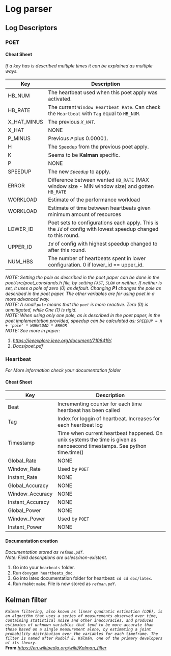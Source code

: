 # Log parser


## Log Descriptors  
  
  
### POET  
#### Cheat Sheet  
_If a key has is described multiple times it can be explained as multiple ways._  
  
| Key  | Description  |
|------|--------------|
| HB_NUM  | The heartbeat used when this poet apply was activated.  |
| HB_RATE  | The current ```Window Heartbeat Rate```. Can check the ```Heartbeat``` with ```Tag``` equal to ```HB_NUM```.  |
| X_HAT_MINUS  |The previous _`X_HAT`_.  |
| X_HAT  | NONE |
| P_MINUS  | Previous _`P`_ plus 0.00001.  |
| H  | The `Speedup` from the previous poet apply.  |
| K  | Seems to be **Kalman** specific.  |
| P  | NONE |
| SPEEDUP  | The new _`Speedup`_ to apply.  |
| ERROR  | Difference between wanted ```HB_RATE``` (MAX window size - MIN window size) and gotten ```HB_RATE``` |
| WORKLOAD  | Estimate of the performance workload  |
| WORKLOAD  | Estimate of time between heartbeats given minimum amount of resources |
| LOWER_ID  | Poet sets to configurations each apply. This is the _`Id`_ of config with lowest speedup changed to this round.  |
| UPPER_ID  | _`Id`_ of config with highest speedup changed to after this round.  |
| NUM_HBS  | The number of heartbeats spent in lower configuration. 0 if lower_id == upper_id.  |
  
  
_NOTE: Setting the pole as described in the poet paper can be done in the poet/src/poet_constands.h file, by setting `FAST`, `SLOW` or neither. If neither is set, it uses a pole of zero (0) as default. Changing **P1** changes the pole as described in the poet paper. The other variables are for using poet in a more advanced way._  
_NOTE: A small `pole` means that the `poet` is more reactive. Zero (0) is unmitigated, while One (1) is rigid._  
_NOTE: When using only one pole, as is described in the poet paper, in the poet implementation provided, speedup can be calculated as: ```SPEEDUP = H + 'pole' * WORKLOAD * ERROR```_  
_NOTE: See more in paper:_  
1. _https://ieeexplore.ieee.org/document/7108419/._  
2. _Docs/poet.pdf_  
  
### Heartbeat  
_For More information check your documentation folder_  
#### Cheat Sheet  
  
| Key  | Description  |
|------|--------------|
|  Beat  | Incrementing counter for each time heartbeat has been called |
|  Tag  | Index for loggin of heartbeat. Increases for each heartbeat log |
|  Timestamp  | Time when current heartbeat happened. On unix systems the time is given as nanosecond timestamps. See python time.time() |
|  Global_Rate  | NONE |
|  Window_Rate  | Used by `POET` |
|  Instant_Rate  | NONE |
|  Global_Accuracy  | NONE |
|  Window_Accuracy  | NONE |
|  Instant_Accuracy  | NONE |
|  Global_Power  | NONE |
|  Window_Power  | Used by `POET` |
|  Instant_Power   | NONE |
  
#### Documentation creation  
_Documentation stored as ```refman.pdf```_.  
_Note: Field descriptions are usless/non-existent_.  
1. Go into your ```hearbeats``` folder.
2. Run ```doxygen heartbeats_doc```.
3. Go into latex documentation folder for heartbeat: ```cd cd doc/latex```.
4. Run make: ```make```.
File is now stored as _```refman.pdf```_.  
  
## Kelman filter  
_```Kalman filtering, also known as linear quadratic estimation (LQE), is an algorithm that uses a series of measurements observed over time, containing statistical noise and other inaccuracies, and produces estimates of unknown variables that tend to be more accurate than those based on a single measurement alone, by estimating a joint probability distribution over the variables for each timeframe. The filter is named after Rudolf E. Kálmán, one of the primary developers of its theory.```_  
**From** _https://en.wikipedia.org/wiki/Kalman_filter_  
  
